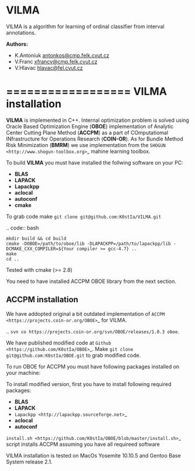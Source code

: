 VILMA
=====

VILMA is a algorithm for learning of ordinal classifier from interval annotations.

**Authors:**
  - K.Antoniuk antonkos@cmp.felk.cvut.cz
  - V.Franc xfrancv@cmp.felk.cvut.cz
  - V.Hlavac hlavac@fel.cvut.cz

==================
VILMA installation
==================

**VILMA** is implemented in C++. Internal optimization problem is solved using Oracle
Based Optimization Engine (**OBOE**) implementation of Analytic Center Cutting Plane Method (**ACCPM**)
as a part of COmputatiomal INfrastructure for Operations Research (**COIN-OR**).
As for Bundle Method Risk Minimization (**BMRM**) we use implementation from the `SHOGUN <http://www.shogun-toolbox.org>`_ mahine learning toolbox.

To build **VILMA** you must have installed the follwing software on your PC:
  - **BLAS** 
  - **LAPACK**
  - **Lapackpp** 
  - **aclocal**
  - **autoconf** 
  - **cmake**


To grab code make ``git clone git@github.com:K0stIa/VILMA.git``

.. code:: bash

    mkdir build && cd build
    cmake -DOBOE=/path/to/oboe/lib -DLAPACKPP=/path/to/lapackpp/lib -DCMAKE_CXX_COMPILER=${Your compiler >= gcc-4.7} ..
    make
    cd ..

Tested with cmake (>= 2.8)

You need to have installed ACCPM OBOE library from the next section.

ACCPM installation
------------------

We have addopted original a bit outdated implementation of `ACCPM <https://projects.coin-or.org/OBOE>`_ for VILMA.

..
  ``svn co https://projects.coin-or.org/svn/OBOE/releases/1.0.3 oboe``.

We have published modified code at `Github <https://github.com/K0stIa/OBOE>`_. 
Make ``git clone git@github.com:K0stIa/OBOE.git`` to grab modified code.

To run OBOE for ACCPM you must have following packages installed on your machine:


To install modified version, first you have to install following required packages:
  - **BLAS**
  - **LAPACK**
  - `Lapackpp <http://lapackpp.sourceforge.net>`_
  - **aclocal**
  - **autoconf**
 
`install.sh <https://github.com/K0stIa/OBOE/blob/master/install.sh>`_ script installs ACCPM assuming you have all requireed software


VILMA installation is tested on MacOs Yosemite 10.10.5 and Gentoo Base System release 2.1.
